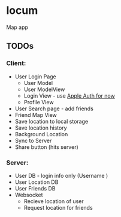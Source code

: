 # locum
Map app


## TODOs

### Client:

* User Login Page
    * User Model
    * User ModelView
    * Login View - use [Apple Auth for now](https://docs.expo.dev/versions/latest/sdk/apple-authentication/)
    * Profile View
* User Search page - add friends
* Friend Map View
* Save location to local storage
* Save location history
* Background Location
* Sync to Server
* Share button (hits server)

### Server:

* User DB - login info only (Username )
* User Location DB
* User Friends DB
* Websocket
    * Recieve location of user
    * Request location for friends